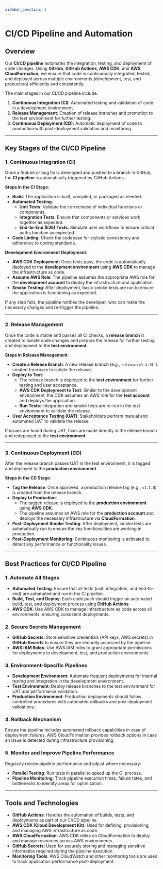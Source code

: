 ```yaml
---
sidebar_position: 1
---
```


# CI/CD Pipeline and Automation

## Overview

Our **CI/CD pipeline** automates the integration, testing, and deployment of code changes. Using **GitHub**, **GitHub Actions**, **AWS CDK**, and **AWS CloudFormation**, we ensure that code is continuously integrated, tested, and deployed across multiple environments (development, test, and production) efficiently and consistently.

The main stages in our CI/CD pipeline include:

1. **Continuous Integration (CI)**: Automated testing and validation of code in a development environment.
2. **Release Management**: Creation of release branches and promotion to the test environment for further testing.
3. **Continuous Deployment (CD)**: Automatic deployment of code to production with post-deployment validation and monitoring.

---

## Key Stages of the CI/CD Pipeline

### 1. Continuous Integration (CI)

Once a feature or bug fix is developed and pushed to a branch in GitHub, the **CI pipeline** is automatically triggered by GitHub Actions.

**Steps in the CI Stage**:

- **Build**: The application is built, compiled, or packaged as needed.
- **Automated Testing**:
  - **Unit Tests**: Validate the correctness of individual functions or components.
  - **Integration Tests**: Ensure that components or services work together as expected.
  - **End-to-End (E2E) Tests**: Simulate user workflows to ensure critical paths function as expected.
- **Code Linting**: Check the codebase for stylistic consistency and adherence to coding standards.

**Development Environment Deployment**:

- **AWS CDK Deployment**: Once tests pass, the code is automatically deployed to the **development environment** using **AWS CDK** to manage the infrastructure as code.
- **Assume AWS Role**: The pipeline assumes the appropriate AWS role for the **development account** to deploy the infrastructure and application.
- **Smoke Testing**: After deployment, basic smoke tests are run to ensure the application is functioning as expected.

If any step fails, the pipeline notifies the developer, who can make the necessary changes and re-trigger the pipeline.

---

### 2. Release Management

Once the code is stable and passes all CI checks, a **release branch** is created to isolate code changes and prepare the release for further testing and deployment to the **test environment**.

**Steps in Release Management**:

- **Create a Release Branch**: A new release branch (e.g., `release/v1.1.0`) is created from `main` to isolate the release.
- **Deploy to Test**:
  - The release branch is deployed to the **test environment** for further testing and user acceptance.
  - **AWS CDK Deployment to Test**: Similar to the development environment, the CDK assumes an AWS role for the **test account** and deploys the application.
  - **Run Tests**: Integration and smoke tests are re-run in the test environment to validate the release.
- **User Acceptance Testing (UAT)**: Stakeholders perform manual and automated UAT to validate the release.

If issues are found during UAT, fixes are made directly in the release branch and redeployed to the **test environment**.

---

### 3. Continuous Deployment (CD)

After the release branch passes UAT in the test environment, it is tagged and deployed to the **production environment**.

**Steps in the CD Stage**:

- **Tag the Release**: Once approved, a production release tag (e.g., `v1.1.0`) is created from the release branch.
- **Deploy to Production**:
  - The tagged release is deployed to the **production environment** using **AWS CDK**.
  - The pipeline assumes an AWS role for the **production account** and deploys the necessary infrastructure via **CloudFormation**.
- **Post-Deployment Smoke Testing**: After deployment, smoke tests are automatically run to ensure the key functionalities are working in production.
- **Post-Deployment Monitoring**: Continuous monitoring is activated to detect any performance or functionality issues.

---

## Best Practices for CI/CD Pipeline

### 1. Automate All Stages

- **Automated Testing**: Ensure that all tests (unit, integration, and end-to-end) are automated and run in the CI pipeline.
- **Build, Test, and Deploy**: Each code push should trigger an automated build, test, and deployment process using **GitHub Actions**.
- **AWS CDK**: Use AWS CDK to manage infrastructure as code across all environments, ensuring consistent deployments.

### 2. Secure Secrets Management

- **GitHub Secrets**: Store sensitive credentials (API keys, AWS secrets) in **GitHub Secrets** to ensure they are securely accessed by the pipeline.
- **AWS IAM Roles**: Use AWS IAM roles to grant appropriate permissions for deployments to development, test, and production environments.

### 3. Environment-Specific Pipelines

- **Development Environment**: Automate frequent deployments for internal testing and integration in the development environment.
- **Test Environment**: Deploy release branches to the test environment for UAT and performance validation.
- **Production Environment**: Production deployments should follow controlled procedures with automated rollbacks and post-deployment validations.

### 4. Rollback Mechanism

Ensure the pipeline includes automated rollback capabilities in case of deployment failures. AWS CloudFormation provides rollback options in case an issue is detected during infrastructure provisioning.

### 5. Monitor and Improve Pipeline Performance

Regularly review pipeline performance and adjust where necessary:

- **Parallel Testing**: Run tests in parallel to speed up the CI process.
- **Pipeline Monitoring**: Track pipeline execution times, failure rates, and bottlenecks to identify areas for optimization.

---

## Tools and Technologies

- **GitHub Actions**: Handles the automation of builds, tests, and deployments as part of our CI/CD pipeline.
- **AWS CDK (Cloud Development Kit)**: Used for defining, provisioning, and managing AWS infrastructure as code.
- **AWS CloudFormation**: AWS CDK relies on CloudFormation to deploy and manage resources across AWS environments.
- **GitHub Secrets**: Used for securely storing and managing sensitive information required during the pipeline execution.
- **Monitoring Tools**: AWS CloudWatch and other monitoring tools are used to track application performance post-deployment.
